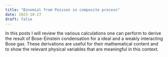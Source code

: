 ```yaml
---
title: "Binomial from Poisson in composite process"
date: 2023-10-27
draft: false
---
```


In this posts I will review the various calculations one can perform to derive the result of Bose-Einstein condensation for a ideal and a weakly interacting Bose gas.
These derivations are useful for their mathematical content and to show the relevant physical variables that are meaningful in this context.